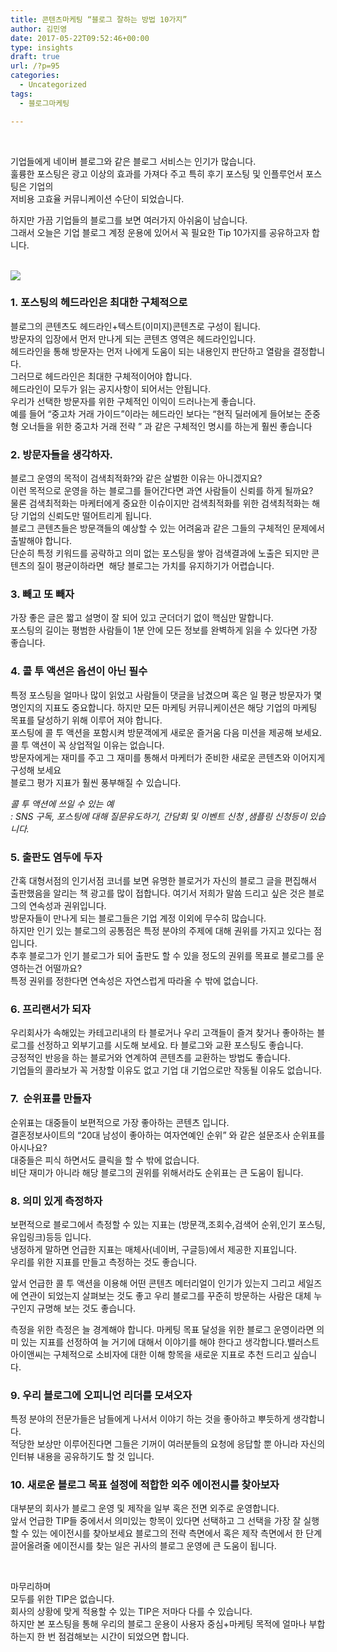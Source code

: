 ```yaml
---
title: 콘텐츠마케팅 “블로그 잘하는 방법 10가지”
author: 김민영
date: 2017-05-22T09:52:46+00:00
type: insights
draft: true
url: /?p=95
categories:
  - Uncategorized
tags:
  - 블로그마케팅

---
```

 

기업들에게 네이버 블로그와 같은 블로그 서비스는 인기가 많습니다.  
훌륭한 포스팅은 광고 이상의 효과를 가져다 주고 특히 후기 포스팅 및 인플루언서 포스팅은 기업의  
저비용 고효율 커뮤니케이션 수단이 되었습니다.

하지만 가끔 기업들의 블로그를 보면 여러가지 아쉬움이 남습니다.  
그래서 오늘은 기업 블로그 계정 운용에 있어서 꼭 필요한 Tip 10가지를 공유하고자 합니다.  
 

![][1]

### 1. 포스팅의 헤드라인은 최대한 구체적으로

블로그의 콘텐츠도 헤드라인+텍스트(이미지)콘텐츠로 구성이 됩니다.  
방문자의 입장에서 먼저 만나게 되는 콘텐츠 영역은 헤드라인입니다.  
헤드라인을 통해 방문자는 먼저 나에게 도움이 되는 내용인지 판단하고 열람을 결정합니다.  
그러므로 헤드라인은 최대한 구체적이어야 합니다.  
헤드라인이 모두가 읽는 공지사항이 되어서는 안됩니다.  
우리가 선택한 방문자를 위한 구체적인 이익이 드러나는게 좋습니다.  
예를 들어 &#8220;중고차 거래 가이드&#8221;이라는 헤드라인 보다는 &#8220;현직 딜러에게 들어보는 준중형 오너들을 위한 중고차 거래 전략 &#8221; 과 같은 구체적인 명시를 하는게 훨씬 좋습니다

### 2. 방문자들을 생각하자.

블로그 운영의 목적이 검색최적화?와 같은 살벌한 이유는 아니겠지요?  
이런 목적으로 운영을 하는 블로그를 들어간다면 과연 사람들이 신뢰를 하게 될까요?  
물론 검색최적화는 마케터에게 중요한 이슈이지만 검색최적화를 위한 검색최적화는 해당 기업의 신뢰도만 떨어트리게 됩니다.&nbsp;  
블로그 콘텐츠들은 방문객들의 예상할 수 있는 어려움과 같은 그들의 구체적인 문제에서 출발해야 합니다.  
단순히 특정 키워드를 공략하고 의미 없는 포스팅을 쌓아 검색결과에 노출은 되지만 콘텐츠의 질이 평균이하라면 &nbsp;해당 블로그는 가치를 유지하기가 어렵습니다.

### 3. 빼고 또 빼자

가장 좋은 글은 짧고 설명이 잘 되어 있고 군더더기 없이 핵심만 말합니다.  
포스팅의 길이는 평범한 사람들이 1분 안에 모든 정보를 완벽하게 읽을 수 있다면 가장 좋습니다.

### 4. 콜 투 액션은 옵션이 아닌 필수

특정 포스팅을 얼마나 많이 읽었고 사람들이 댓글을 남겼으며 혹은 일 평균 방문자가 몇 명인지의 지표도 중요합니다. 하지만 모든 마케팅 커뮤니케이션은 해당 기업의 마케팅 목표를 달성하기 위해 이루어 져야 합니다.  
포스팅에 콜 투 액션을 포함시켜 방문객에게 새로운 즐거움 다음 미션을 제공해 보세요.  
콜 투 액션이 꼭 상업적일 이유는 없습니다.  
방문자에게는 재미를 주고 그 재미를 통해서 마케터가 준비한 새로운 콘텐츠와 이어지게 구성해 보세요  
블로그 평가 지표가 훨씬 풍부해질 수 있습니다.

_콜 투 액션에 쓰일 수 있는 예  
: SNS 구독, 포스팅에 대해 질문유도하기, 간담회 및 이벤트 신청 ,샘플링 신청등이 있습니다._

### 5. 출판도 염두에 두자&nbsp;

간혹 대형서점의 인기서점 코너를 보면 유명한 블로거가 자신의 블로그 글을 편집해서 출판했음을 알리는 책 광고를 많이 접합니다. 여기서 저희가 말씀 드리고 싶은 것은 블로그의 연속성과 권위입니다.  
방문자들이 만나게 되는 블로그들은 기업 계정 이외에 무수히 많습니다.  
하지만 인기 있는 블로그의 공통점은 특정 분야의 주제에 대해 권위를 가지고 있다는 점 입니다.  
추후 블로그가 인기 블로그가 되어 출판도 할 수 있을 정도의 권위를 목표로 블로그를 운영하는건 어떨까요?  
특정 권위를 정한다면 연속성은 자연스럽게 따라올 수 밖에 없습니다.

### 6. 프리랜서가 되자&nbsp;

우리회사가 속해있는 카테고리내의 타 블로거나&nbsp;우리 고객들이 즐겨 찾거나 좋아하는 블로그를 선정하고 외부기고를 시도해 보세요. 타 블로그와 교환 포스팅도 좋습니다.  
긍정적인 반응을 하는 블로거와 연계하여 콘텐츠를 교환하는 방법도 좋습니다.  
기업들의 콜라보가 꼭 거창할 이유도 없고 기업 대 기업으로만 작동될 이유도 없습니다.

### 7. &nbsp;순위표를 만들자

순위표는 대중들이 보편적으로 가장 좋아하는 콘텐츠 입니다.  
결혼정보사이트의 &#8220;20대 남성이 좋아하는 여자연예인 순위&#8221; 와 같은 설문조사 순위표를 아시나요?  
대중들은&nbsp;피식 하면서도 클릭을 할 수 밖에 없습니다.&nbsp;  
비단 재미가 아니라 해당 블로그의 권위를 위해서라도 순위표는 큰 도움이 됩니다.

### 8. 의미 있게 측정하자

보편적으로 블로그에서 측정할 수 있는 지표는 (방문객,조회수,검색어 순위,인기 포스팅, 유입링크)등등 입니다.  
냉정하게 말하면 언급한 지표는 매체사(네이버, 구글등)에서 제공한 지표입니다.  
우리를 위한 지표를 만들고 측정하는 것도 좋습니다.

앞서 언급한 콜 투 액션을 이용해 어떤 콘텐츠 메터리얼이 인기가 있는지 그리고 세일즈에 연관이 되었는지 살펴보는 것도 좋고 우리 블로그를 꾸준히 방문하는 사람은 대체 누구인지 규명해 보는 것도 좋습니다.

측정을 위한 측정은 늘 경계해야 합니다. 마케팅 목표 달성을 위한 블로그 운영이라면 의미 있는 지표를 선정하여 늘 거기에 대해서 이야기를 해야 한다고 생각합니다.밸러스트 아이앤씨는 구체적으로 소비자에 대한 이해 항목을 새로운 지표로 추천 드리고 싶습니다.

### 9. 우리 블로그에 오피니언 리더를 모셔오자

특정 분야의 전문가들은 남들에게 나서서 이야기 하는 것을 좋아하고 뿌듯하게 생각합니다.  
적당한 보상만 이루어진다면 그들은 기꺼이 여러분들의 요청에 응답할 뿐 아니라 자신의 인터뷰 내용을 공유하기도 할 것 입니다.

### 10. 새로운 블로그 목표 설정에 적합한 외주 에이전시를 찾아보자

대부분의 회사가 블로그 운영 및 제작을 일부 혹은 전면 외주로 운영합니다.  
앞서 언급한 TIP들 중에서서 의미있는 항목이 있다면 선택하고&nbsp;그 선택을 가장 잘 실행할 수 있는 에이전시를 찾아보세요&nbsp;블로그의 전략 측면에서 혹은 제작 측면에서 한 단계 끌어올려줄 에이전시를 찾는 일은 귀사의 블로그 운영에 큰 도움이 됩니다.

 

마무리하며  
모두를 위한 TIP은 없습니다.  
회사의 상황에 맞게 적용할 수 있는 TIP은 저마다 다를 수 있습니다.  
하지만 본 포스팅을 통해 우리의 블로그 운용이 사용자 중심+마케팅 목적에 얼마나 부합하는지 한 번 점검해보는 시간이 되었으면 합니다.

 

 [1]: http://static1.squarespace.com/static/57eb896146c3c474983396c7/58aa49a629687f223f0aee71/5923c0956b8f5bdd0a3c3b11/1495515291196//img.jpg